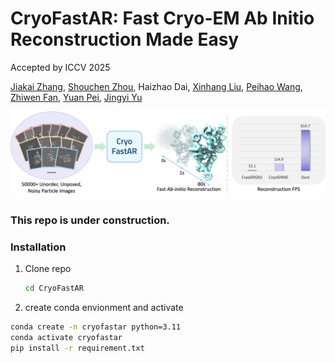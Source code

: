# CryoFastAR: Fast Cryo-EM Ab Initio Reconstruction Made Easy

Accepted by ICCV 2025

[Jiakai Zhang](https://jiakai-zhang.github.io), [Shouchen Zhou](https://scholar.google.com/citations?user=6D6uyxAAAAAJ&hl=en), Haizhao Dai, [Xinhang Liu](https://xinhangliu.com/), [Peihao Wang](https://peihaowang.github.io/), [Zhiwen Fan](https://zhiwenfan.github.io/), [Yuan Pei](https://orcid.org/0000-0003-4065-2540), [Jingyi Yu](https://www.yu-jingyi.com/)

<p align="center">
  <img src="images/teaser.png", width=800>
</p>

### This repo is under construction.

### Installation

1. Clone repo

   ```bash
   cd CryoFastAR
   ```
2. create conda envionment and activate

```bash
conda create -n cryofastar python=3.11
conda activate cryofastar
pip install -r requirement.txt
```

